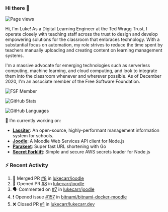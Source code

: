 ### Hi there 👋

![Page views](https://visitor-badge.glitch.me/badge?page_id=lukecarr.lukecarr)

Hi, I'm Luke! As a Digital Learning Engineer at the Ted Wragg Trust, I operate closely with teaching staff across the trust to design and develop empowering solutions for the classroom that embraces technology. With a substantial focus on automation, my role strives to reduce the time spent by teachers manually uploading and creating content on learning management systems.

I'm a massive advocate for emerging technologies such as serverless computing, machine learning, and cloud computing, and look to integrate them into the classroom whenever and wherever possible. As of December 2020, I'm an associate member of the Free Software Foundation.

![FSF Member](https://static.fsf.org/nosvn/associate/crm/5272261.png)

![GitHub Stats](https://github-readme-stats.vercel.app/api?username=lukecarr&show_icons=true)

![GitHub Languages](https://github-readme-stats.vercel.app/api/top-langs?username=lukecarr&layout=compact)

🔭 I’m currently working on:

- **[Lassiter](https://github.com/lassiter-mis)**: An open-source, highly-performant management information system for schools.
- **[Joodle](https://github.com/lukecarr/joodle)**: A Moodle Web Services API client for Node.js
- **[Parakeet](https://github.com/lukecarr/parakeet)**: Super fast URL shortening with Go
- **[Secret Forklift](https://github.com/lukecarr/secret-forklift)**: Simple and secure AWS secrets loader for Node.js

### :zap: Recent Activity

<!--START_SECTION:activity-->
1. 🎉 Merged PR [#8](https://github.com/lukecarr/joodle/pull/8) in [lukecarr/joodle](https://github.com/lukecarr/joodle)
2. 💪 Opened PR [#8](https://github.com/lukecarr/joodle/pull/8) in [lukecarr/joodle](https://github.com/lukecarr/joodle)
3. 🗣 Commented on [#7](https://github.com/lukecarr/joodle/issues/7) in [lukecarr/joodle](https://github.com/lukecarr/joodle)
4. ❗️ Opened issue [#157](https://github.com/bitnami/bitnami-docker-moodle/issues/157) in [bitnami/bitnami-docker-moodle](https://github.com/bitnami/bitnami-docker-moodle)
5. ❌ Closed PR [#1](https://github.com/lukecarr/lukecarr.dev/pull/1) in [lukecarr/lukecarr.dev](https://github.com/lukecarr/lukecarr.dev)
<!--END_SECTION:activity-->
